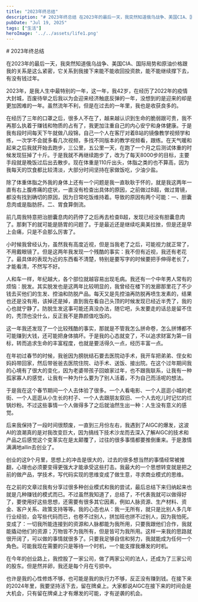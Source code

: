 ```yaml
---
title: "2023年终总结"
description: "# 2023年终总结 在2023年的最后一天，我突然知道俄乌战争、美国CIA、国际局势和原油价格跟我的关系是这 [&hellip;]"
pubDate: "Jul 19, 2025"
tags: ["生活"]
heroImage: '../../assets/life1.png'
---
```


\# 2023年终总结

在2023年的最后一天，我突然知道俄乌战争、美国CIA、国际局势和原油价格跟我的关系是这么紧密，它关系到我接下来能不能收回投资款，能不能继续撑下去，有没有钱过年。

2023年，是我人生中最特别的一年，这一年，我42岁，在经历了2022年的疫情大封城，百废待举之后我以为会迎来经济触底反弹的一年，没想到的是迎来的却是更加困难的一年。虽然流年不利，但是在过去的一年里，我也是收获良多的。

在经历了三年的口罩之后，很多人不在了，越来越认识到生命的脆弱跟可贵，我不再那么执着于赚钱和物质的占有了，我更加注重自己的内心安宁和身体健康。于是我有段时间每天下午就做八段锦，自己一个人在客厅对着B站的镜像教学视频学和练，一次学不会就多看几次视频，多找不同版本的教学视频看，跟练。在天气暖和起来之后我就开始去跑步，三公里，五公里一天，在跑了一个月之后测试体重的时候发现狂掉了十斤。于是我就不再继续跑步了，改为了每天8000步的目标，主要手段就是晚饭过后出去散步。现在体重是110斤出头，体脂之类的也不算高，因为我每天的饮食都比较清淡，大部分时间坚持在家做饭吃，少油少盐。

除了体重体脂之外我的身体上还有一个问题是我一直耿耿于怀的，就是我这两年一直有右上腹疼痛的症状，一直没有检查出具体的原因，之前做过B超，做过胃镜，都没有找到确切的原因，因为日常吃饭维持着。导致的原因有两个可能：一、胆囊息肉或是脂肪肝。二、胃食算倒流。

前几周我特意把治胆囊息肉的药停了之后再去检查B超，发现已经没有胆囊息肉了。那剩下的就可能是肠胃的问题了。于是最近还是继续吃奥美拉挫，但是还是早上会痛，只是不会那么厉害了。

小时候我曾经认为，虽然我有高度近视，但是当我老了之后，可能视力就正常了，不用戴眼镜了。但是这两年我发现一个残酷的事实：我不但有近视，我还有老花了。最具体的表现为近的东西看不清楚，特别是要写字的时候要把手伸得老长了，才能看清，不然写不好。

人和车一样，年纪越大，各个部位就越容易出现毛病。我还有一个中年男人常有的烦恼：脱发。其实脱发也是这两年比较明显的，我曾经在楼下的发廊那里花了不少钱去买他们的生发、控油和防脱产品。每天又是先控油再防脱再喷生发素的，结果也还是没有用，该掉还是掉，直到我在看自己头顶的时候发现已经近半秃了，我的心也就宁静了。防脱生发这事可能还真没办法，随它吧，头发要走的话总是留不住的，秃顶也没什么，反正我不是靠颜值吃饭的。

这一年我还发现了一个比较残酷的事实，那就是不管我怎么拼命卷，怎么拼博都不可能赚到大钱，还可能把身体搞坏。于是我的心态就变了，不以追求财富为第一目标，转而追求生命的丰富程度，也就是要活得久一点，经历丰富一点。

在年初过春节的时候，我爸因为膀胱结石要去医院动手术，我开车把弟弟、侄女和妈妈带回家，然后带爸爸去医院住院、动手术、送饭、接出院。在这个过年期间我的心境有了很大的变化，因为老婆带孩子回娘家过年，也不跟我联系，让我有一种孤家寡人的感觉，让我有一种为什么要为了别人活着，不为自己而活呢的想法。

于是我在这个春节期间一个人去体验了很多。一个人看电影、一个人逛逛小城的老街、一个人逛逛从小生长的村子、一个人去跟朋友叙旧、一个人去吃儿时记忆的烂锅炒粉。不过这些事情一个人做得多了之后就油然生出一种：人生没有意义的感觉。

后来我保持了一段时间很颓废，一直到三月份左右，我遇到了AIGC的爆发，这波AI的浪潮真的是对我改变巨大，因为搞线下技术沙龙而去深入了解AIGC的技术和产品之后感觉这个变革实在是太颠覆了，过往的很多事情都要推倒重来。于是激情满满地allin去创业了。

创业的这9个月里，思想上的冲击是很大的，过去的很多想当然的事情经常被推翻，心理也必须要变得更强大才能承受这些打击。我最大的一个思想转变就是把之前的做产品，学技术，写代码实现的思维变成了做生意，寻求商业模式的思维。

在之前的文章过我有分享过很多种创业模式和我的尝试，最后总结下来归纳起来也就是几种赚钱的模式而已。不过虽然我知道了，总结了，不代表我就可以做得好了，要使用好这些思想，还需要有很多其它因素，例如人脉资源、生产材料、资金、客户关系、政策支持等等。我的心态也从：我一无所有，就只是比别人多几年行业经验，会写些代码而已，也卷不过别人，拼加班也拼不过别人，因为我怕死。变成了：一切我所能连接到的资源和人脉都能为我所用，只要我跟他们合作，我就能撬动他们的资源；万物皆不为我所有，但是皆可为我所用。这样一来我的思路就很开阔了，可以做的事情就很多了。只要我足够自信和努力，我就能成为任何一个角色。可能我现在需要的只是等待一个时机，一个能支撑我爆发的时机。

在今年的创业路上，我控股了一家公司，做了两家公司的法人，还成为了三家公司的股东。但是然并卵，我还是每个月在亏损中。

也许是我的心性修炼不够，也可能是我的执行力不够，反正没有赚到钱。在接下来的2024年里，我要坚持活下去，留在牌桌上。大家都说AIGC在接下来的时间会是大机会，只有留在牌桌上才有爆发的可能，才有逆袭的机会。